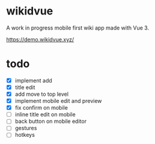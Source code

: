 # wikidvue

A work in progress mobile first wiki app made with Vue 3.

https://demo.wikidvue.xyz/

# todo
- [x] implement add
- [x] title edit
- [x] add move to top level
- [x] implement mobile edit and preview
- [x] fix confirm on mobile
- [ ] inline title edit on mobile
- [ ] back button on mobile editor
- [ ] gestures
- [ ] hotkeys
